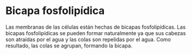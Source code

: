 # Bicapa fosfolipídica

Las membranas de las células están hechas de bicapas fosfolipídicas. Las bicapas
fosfolipídicas se pueden formar naturalmente ya que sus cabezas son atraídas por
el agua y las colas son repelidas por el agua. Como resultado, las colas se
agrupan, formando la bicapa.
